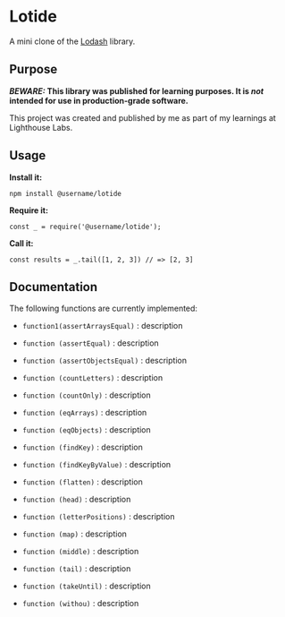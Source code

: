 # Lotide

A mini clone of the [Lodash](https://lodash.com) library.

## Purpose

**_BEWARE:_ This library was published for learning purposes. It is _not_ intended for use in production-grade software.**

This project was created and published by me as part of my learnings at Lighthouse Labs. 

## Usage

**Install it:**

`npm install @username/lotide`

**Require it:**

`const _ = require('@username/lotide');`

**Call it:**

`const results = _.tail([1, 2, 3]) // => [2, 3]`

## Documentation

The following functions are currently implemented:

*  `function1(assertArraysEqual)` : description


*  `function (assertEqual)` : description


*  `function (assertObjectsEqual)` : description


*  `function (countLetters)` : description


*  `function (countOnly)` : description


*  `function (eqArrays)` : description


*  `function (eqObjects)` : description


*  `function (findKey)` : description


*  `function (findKeyByValue)` : description


*  `function (flatten)` : description


*  `function (head)` : description


*  `function (letterPositions)` : description


*  `function (map)` : description


*  `function (middle)` : description


*  `function (tail)` : description


*  `function (takeUntil)` : description


*  `function (withou)` : description

